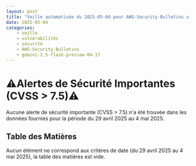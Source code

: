 ```yaml
---
layout: post
title: "Veille automatisée du 2025-05-04 pour AWS-Security-Bulletins via Gemini gemini-2.5-flash-preview-04-17"
date: 2025-05-04
categories:
    - veille
    - vulnérabilités
    - sécurité
    - AWS-Security-Bulletins
    - gemini-2.5-flash-preview-04-17
---
```

# ⚠️Alertes de Sécurité Importantes (CVSS > 7.5)⚠️
Aucune alerte de sécurité importante (CVSS > 7.5) n'a été trouvée dans les données fournies pour la période du 29 avril 2025 au 4 mai 2025.

## Table des Matières
Aucun élément ne correspond aux critères de date (du 29 avril 2025 au 4 mai 2025), la table des matières est vide.
